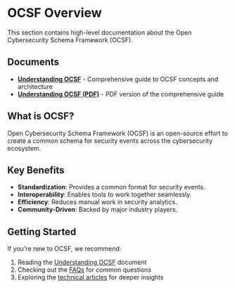 # OCSF Overview

This section contains high-level documentation about the Open Cybersecurity Schema Framework (OCSF).

## Documents

- **[Understanding OCSF](understanding-ocsf.md)** - Comprehensive guide to OCSF concepts and architecture
- **[Understanding OCSF (PDF)](understanding-ocsf.pdf)** - PDF version of the comprehensive guide

## What is OCSF?

Open Cybersecurity Schema Framework (OCSF) is an open-source effort to create a common schema for security events across the cybersecurity ecosystem.

## Key Benefits

- **Standardization**: Provides a common format for security events.
- **Interoperability**: Enables tools to work together seamlessly.
- **Efficiency**: Reduces manual work in security analytics.
- **Community-Driven**: Backed by major industry players.

## Getting Started

If you're new to OCSF, we recommend:

1. Reading the [Understanding OCSF](understanding-ocsf.md) document
2. Checking out the [FAQs](../faqs/) for common questions
3. Exploring the [technical articles](../articles/) for deeper insights

